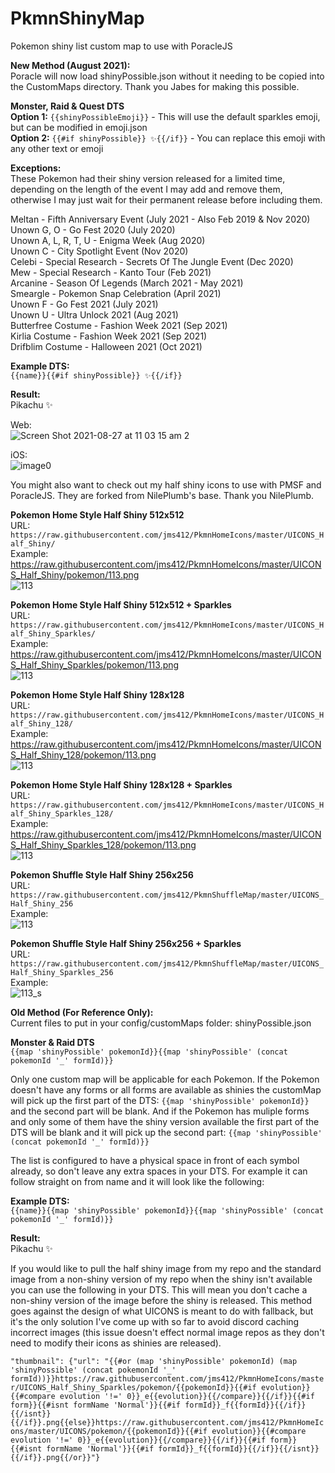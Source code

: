 # PkmnShinyMap

Pokemon shiny list custom map to use with PoracleJS


**New Method (August 2021):**<br />
Poracle will now load shinyPossible.json without it needing to be copied into the CustomMaps directory. Thank you Jabes for making this possible.

**Monster, Raid & Quest DTS**<br />
**Option 1:** `{{shinyPossibleEmoji}}` - This will use the default sparkles emoji, but can be modified in emoji.json<br />
**Option 2:** `{{#if shinyPossible}} ✨{{/if}}` - You can replace this emoji with any other text or emoji


**Exceptions:**<br />
These Pokemon had their shiny version released for a limited time, depending on the length of the event I may add and remove them, otherwise I may just wait for their permanent release before including them.

Meltan - Fifth Anniversary Event (July 2021 - Also Feb 2019 & Nov 2020)<br />
Unown G, O - Go Fest 2020 (July 2020)<br />
Unown A, L, R, T, U - Enigma Week (Aug 2020)<br />
Unown C - City Spotlight Event (Nov 2020)<br />
Celebi - Special Research - Secrets Of The Jungle Event (Dec 2020)<br />
Mew - Special Research - Kanto Tour (Feb 2021)<br />
Arcanine - Season Of Legends (March 2021 - May 2021)<br />
Smeargle - Pokemon Snap Celebration (April 2021)<br />
Unown F - Go Fest 2021 (July 2021)<br />
Unown U - Ultra Unlock 2021 (Aug 2021)<br />
Butterfree Costume - Fashion Week 2021 (Sep 2021)<br />
Kirlia Costume - Fashion Week 2021 (Sep 2021)<br />
Drifblim Costume - Halloween 2021 (Oct 2021)<br />


**Example DTS:**<br />
`{{name}}{{#if shinyPossible}} ✨{{/if}}`

**Result:**<br />
Pikachu ✨

Web:<br />
![Screen Shot 2021-08-27 at 11 03 15 am 2](https://user-images.githubusercontent.com/80012316/131055902-f9ffa902-70d4-42ce-a148-5d470eecf8f2.png)

iOS:<br />
![image0](https://user-images.githubusercontent.com/80012316/131055913-a08f8dbb-210f-4e50-8af5-0feb020750b1.jpeg)


You might also want to check out my half shiny icons to use with PMSF and PoracleJS. They are forked from NilePlumb's base. Thank you NilePlumb.


**Pokemon Home Style Half Shiny 512x512**<br />
URL: `https://raw.githubusercontent.com/jms412/PkmnHomeIcons/master/UICONS_Half_Shiny/`<br />
Example:<br />
https://raw.githubusercontent.com/jms412/PkmnHomeIcons/master/UICONS_Half_Shiny/pokemon/113.png<br />
![113](https://user-images.githubusercontent.com/80012316/131055587-3e800fba-fd4f-488b-a7c0-5ed31374e5a7.png)<br />

**Pokemon Home Style Half Shiny 512x512 + Sparkles**<br />
URL: `https://raw.githubusercontent.com/jms412/PkmnHomeIcons/master/UICONS_Half_Shiny_Sparkles/`<br />
Example:<br />
https://raw.githubusercontent.com/jms412/PkmnHomeIcons/master/UICONS_Half_Shiny_Sparkles/pokemon/113.png<br />
![113](https://user-images.githubusercontent.com/80012316/131055566-30e2905b-d213-47db-896b-3a08a89b6f19.png)<br />

**Pokemon Home Style Half Shiny 128x128**<br />
URL: `https://raw.githubusercontent.com/jms412/PkmnHomeIcons/master/UICONS_Half_Shiny_128/`<br />
Example:<br />
https://raw.githubusercontent.com/jms412/PkmnHomeIcons/master/UICONS_Half_Shiny_128/pokemon/113.png<br />
![113](https://user-images.githubusercontent.com/80012316/131055540-8e5795c3-b30d-493b-83ee-6551b233fd80.png)<br />

**Pokemon Home Style Half Shiny 128x128 + Sparkles**<br />
URL: `https://raw.githubusercontent.com/jms412/PkmnHomeIcons/master/UICONS_Half_Shiny_Sparkles_128/`<br />
Example:<br />
https://raw.githubusercontent.com/jms412/PkmnHomeIcons/master/UICONS_Half_Shiny_Sparkles_128/pokemon/113.png<br />
![113](https://user-images.githubusercontent.com/80012316/131055504-a42f89dc-7af1-4bf9-bb64-df6ab5b28556.png)<br />

**Pokemon Shuffle Style Half Shiny 256x256**<br />
URL: `https://raw.githubusercontent.com/jms412/PkmnShuffleMap/master/UICONS_Half_Shiny_256`<br />
Example:<br />
![113](https://user-images.githubusercontent.com/80012316/131269262-ceb2f01a-593f-469d-9888-ce5311fd6fd9.png)<br />

**Pokemon Shuffle Style Half Shiny 256x256 + Sparkles**<br />
URL: `https://raw.githubusercontent.com/jms412/PkmnShuffleMap/master/UICONS_Half_Shiny_Sparkles_256`<br />
Example:<br />
![113_s](https://user-images.githubusercontent.com/80012316/133961530-8f2b6d28-c97f-465a-b9e5-3454ce318498.png)<br />


**Old Method (For Reference Only):**<br />
Current files to put in your config/customMaps folder:
shinyPossible.json

**Monster & Raid DTS**<br />
`{{map 'shinyPossible' pokemonId}}{{map 'shinyPossible' (concat pokemonId '_' formId)}}`

Only one custom map will be applicable for each Pokemon. If the Pokemon doesn't have any forms or all forms are available as shinies the customMap will pick up the first part of the DTS: `{{map 'shinyPossible' pokemonId}}` and the second part will be blank. And if the Pokemon has muliple forms and only some of them have the shiny version available the first part of the DTS will be blank and it will pick up the second part: `{{map 'shinyPossible' (concat pokemonId '_' formId)}}`

The list is configured to have a physical space in front of each symbol already, so don't leave any extra spaces in your DTS. For example it can follow straight on from name and it will look like the following:

**Example DTS:**<br />
`{{name}}{{map 'shinyPossible' pokemonId}}{{map 'shinyPossible' (concat pokemonId '_' formId)}}`

**Result:**<br />
Pikachu ✨

If you would like to pull the half shiny image from my repo and the standard image from a non-shiny version of my repo when the shiny isn't available you can use the following in your DTS. This will mean you don't cache a non-shiny version of the image before the shiny is released. This method goes against the design of what UICONS is meant to do with fallback, but it's the only solution I've come up with so far to avoid discord caching incorrect images (this issue doesn't effect normal image repos as they don't need to modify their icons as shinies are released).

```"thumbnail": {"url": "{{#or (map 'shinyPossible' pokemonId) (map 'shinyPossible' (concat pokemonId '_' formId))}}https://raw.githubusercontent.com/jms412/PkmnHomeIcons/master/UICONS_Half_Shiny_Sparkles/pokemon/{{pokemonId}}{{#if evolution}}{{#compare evolution '!=' 0}}_e{{evolution}}{{/compare}}{{/if}}{{#if form}}{{#isnt formName 'Normal'}}{{#if formId}}_f{{formId}}{{/if}}{{/isnt}}{{/if}}.png{{else}}https://raw.githubusercontent.com/jms412/PkmnHomeIcons/master/UICONS/pokemon/{{pokemonId}}{{#if evolution}}{{#compare evolution '!=' 0}}_e{{evolution}}{{/compare}}{{/if}}{{#if form}}{{#isnt formName 'Normal'}}{{#if formId}}_f{{formId}}{{/if}}{{/isnt}}{{/if}}.png{{/or}}"}```
